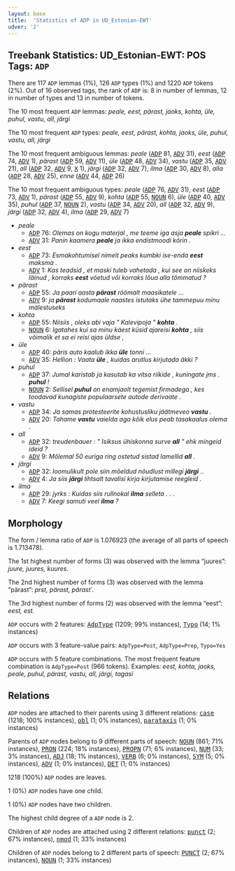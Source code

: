 ```yaml
---
layout: base
title:  'Statistics of ADP in UD_Estonian-EWT'
udver: '2'
---
```


## Treebank Statistics: UD_Estonian-EWT: POS Tags: `ADP`

There are 117 `ADP` lemmas (1%), 126 `ADP` types (1%) and 1220 `ADP` tokens (2%).
Out of 16 observed tags, the rank of `ADP` is: 8 in number of lemmas, 12 in number of types and 13 in number of tokens.

The 10 most frequent `ADP` lemmas: <em>peale, eest, pärast, jaoks, kohta, üle, puhul, vastu, all, järgi</em>

The 10 most frequent `ADP` types:  <em>peale, eest, pärast, kohta, jaoks, üle, puhul, vastu, all, järgi</em>

The 10 most frequent ambiguous lemmas: <em>peale</em> (<tt><a href="et_ewt-pos-ADP.html">ADP</a></tt> 81, <tt><a href="et_ewt-pos-ADV.html">ADV</a></tt> 31), <em>eest</em> (<tt><a href="et_ewt-pos-ADP.html">ADP</a></tt> 74, <tt><a href="et_ewt-pos-ADV.html">ADV</a></tt> 1), <em>pärast</em> (<tt><a href="et_ewt-pos-ADP.html">ADP</a></tt> 59, <tt><a href="et_ewt-pos-ADV.html">ADV</a></tt> 11), <em>üle</em> (<tt><a href="et_ewt-pos-ADP.html">ADP</a></tt> 48, <tt><a href="et_ewt-pos-ADV.html">ADV</a></tt> 34), <em>vastu</em> (<tt><a href="et_ewt-pos-ADP.html">ADP</a></tt> 35, <tt><a href="et_ewt-pos-ADV.html">ADV</a></tt> 21), <em>all</em> (<tt><a href="et_ewt-pos-ADP.html">ADP</a></tt> 32, <tt><a href="et_ewt-pos-ADV.html">ADV</a></tt> 9, <tt><a href="et_ewt-pos-X.html">X</a></tt> 1), <em>järgi</em> (<tt><a href="et_ewt-pos-ADP.html">ADP</a></tt> 32, <tt><a href="et_ewt-pos-ADV.html">ADV</a></tt> 7), <em>ilma</em> (<tt><a href="et_ewt-pos-ADP.html">ADP</a></tt> 30, <tt><a href="et_ewt-pos-ADV.html">ADV</a></tt> 8), <em>alla</em> (<tt><a href="et_ewt-pos-ADP.html">ADP</a></tt> 28, <tt><a href="et_ewt-pos-ADV.html">ADV</a></tt> 25), <em>enne</em> (<tt><a href="et_ewt-pos-ADV.html">ADV</a></tt> 44, <tt><a href="et_ewt-pos-ADP.html">ADP</a></tt> 26)

The 10 most frequent ambiguous types:  <em>peale</em> (<tt><a href="et_ewt-pos-ADP.html">ADP</a></tt> 76, <tt><a href="et_ewt-pos-ADV.html">ADV</a></tt> 31), <em>eest</em> (<tt><a href="et_ewt-pos-ADP.html">ADP</a></tt> 73, <tt><a href="et_ewt-pos-ADV.html">ADV</a></tt> 1), <em>pärast</em> (<tt><a href="et_ewt-pos-ADP.html">ADP</a></tt> 55, <tt><a href="et_ewt-pos-ADV.html">ADV</a></tt> 9), <em>kohta</em> (<tt><a href="et_ewt-pos-ADP.html">ADP</a></tt> 55, <tt><a href="et_ewt-pos-NOUN.html">NOUN</a></tt> 6), <em>üle</em> (<tt><a href="et_ewt-pos-ADP.html">ADP</a></tt> 40, <tt><a href="et_ewt-pos-ADV.html">ADV</a></tt> 35), <em>puhul</em> (<tt><a href="et_ewt-pos-ADP.html">ADP</a></tt> 37, <tt><a href="et_ewt-pos-NOUN.html">NOUN</a></tt> 2), <em>vastu</em> (<tt><a href="et_ewt-pos-ADP.html">ADP</a></tt> 34, <tt><a href="et_ewt-pos-ADV.html">ADV</a></tt> 20), <em>all</em> (<tt><a href="et_ewt-pos-ADP.html">ADP</a></tt> 32, <tt><a href="et_ewt-pos-ADV.html">ADV</a></tt> 9), <em>järgi</em> (<tt><a href="et_ewt-pos-ADP.html">ADP</a></tt> 32, <tt><a href="et_ewt-pos-ADV.html">ADV</a></tt> 4), <em>ilma</em> (<tt><a href="et_ewt-pos-ADP.html">ADP</a></tt> 29, <tt><a href="et_ewt-pos-ADV.html">ADV</a></tt> 7)


* <em>peale</em>
  * <tt><a href="et_ewt-pos-ADP.html">ADP</a></tt> 76: <em>Olemas on kogu materjal , me teeme iga asja <b>peale</b> spikri ...</em>
  * <tt><a href="et_ewt-pos-ADV.html">ADV</a></tt> 31: <em>Panin kaamera <b>peale</b> ja ikka endistmoodi kõrin .</em>
* <em>eest</em>
  * <tt><a href="et_ewt-pos-ADP.html">ADP</a></tt> 73: <em>Esmakohtumisel nimelt peaks kumbki ise-enda <b>eest</b> maksma .</em>
  * <tt><a href="et_ewt-pos-ADV.html">ADV</a></tt> 1: <em>Kas teadsid , et maski tuleb vahetada , kui see on niiskeks läinud , korraks <b>eest</b> võetud või korraks lõua alla tõmmatud ?</em>
* <em>pärast</em>
  * <tt><a href="et_ewt-pos-ADP.html">ADP</a></tt> 55: <em>Ja paari aasta <b>pärast</b> rôômalt maasikatele ...</em>
  * <tt><a href="et_ewt-pos-ADV.html">ADV</a></tt> 9: <em>ja <b>pärast</b> kodumaale naastes istutaks ühe tammepuu minu mälestuseks</em>
* <em>kohta</em>
  * <tt><a href="et_ewt-pos-ADP.html">ADP</a></tt> 55: <em>Niisiis , oleks abi vaja " Kalevipoja " <b>kohta</b> .</em>
  * <tt><a href="et_ewt-pos-NOUN.html">NOUN</a></tt> 6: <em>Igatahes kui sa minu käest küsid ajareisi <b>kohta</b> , siis võimalik et sa ei reisi ajas üldse ,</em>
* <em>üle</em>
  * <tt><a href="et_ewt-pos-ADP.html">ADP</a></tt> 40: <em>päris auto kaalub ikka <b>üle</b> tonni ...</em>
  * <tt><a href="et_ewt-pos-ADV.html">ADV</a></tt> 35: <em>Hellion : Vaata <b>üle</b> , kuidas arutlus kirjutada äkki ?</em>
* <em>puhul</em>
  * <tt><a href="et_ewt-pos-ADP.html">ADP</a></tt> 37: <em>Jumal karistab ja kasutab ka vitsa riikide , kuningate jms . <b>puhul</b> !</em>
  * <tt><a href="et_ewt-pos-NOUN.html">NOUN</a></tt> 2: <em>Sellisel <b>puhul</b> on enamjaolt tegemist firmadega , kes toodavad kunagiste populaarsete autode derivaate .</em>
* <em>vastu</em>
  * <tt><a href="et_ewt-pos-ADP.html">ADP</a></tt> 34: <em>Ja samas protesteerite kohustusliku jäätmeveo <b>vastu</b> .</em>
  * <tt><a href="et_ewt-pos-ADV.html">ADV</a></tt> 20: <em>Tahame <b>vastu</b> vaielda aga kõik elus peab tasakaalus olema .</em>
* <em>all</em>
  * <tt><a href="et_ewt-pos-ADP.html">ADP</a></tt> 32: <em>treudenbauer : " Isiksus ühiskonna surve <b>all</b> " ehk mingeid ideid ?</em>
  * <tt><a href="et_ewt-pos-ADV.html">ADV</a></tt> 9: <em>Mõlemal 50 euriga ring ostetud sistad lamellid <b>all</b> .</em>
* <em>järgi</em>
  * <tt><a href="et_ewt-pos-ADP.html">ADP</a></tt> 32: <em>loomulikult pole siin mõeldud nõudlust millegi <b>järgi</b> ..</em>
  * <tt><a href="et_ewt-pos-ADV.html">ADV</a></tt> 4: <em>Ja siis <b>järgi</b> lihtsalt tavalisi kirja kirjutamise reegleid .</em>
* <em>ilma</em>
  * <tt><a href="et_ewt-pos-ADP.html">ADP</a></tt> 29: <em>jyrks : Kuidas siis rullnokal <b>ilma</b> selleta . . .</em>
  * <tt><a href="et_ewt-pos-ADV.html">ADV</a></tt> 7: <em>Keegi samuti veel <b>ilma</b> ?</em>

## Morphology

The form / lemma ratio of `ADP` is 1.076923 (the average of all parts of speech is 1.713478).

The 1st highest number of forms (3) was observed with the lemma “juures”: <em>juure, juures, kuures</em>.

The 2nd highest number of forms (3) was observed with the lemma “pärast”: <em>prst, pärast, pärast´</em>.

The 3rd highest number of forms (2) was observed with the lemma “eest”: <em>eest, est</em>.

`ADP` occurs with 2 features: <tt><a href="et_ewt-feat-AdpType.html">AdpType</a></tt> (1209; 99% instances), <tt><a href="et_ewt-feat-Typo.html">Typo</a></tt> (14; 1% instances)

`ADP` occurs with 3 feature-value pairs: `AdpType=Post`, `AdpType=Prep`, `Typo=Yes`

`ADP` occurs with 5 feature combinations.
The most frequent feature combination is `AdpType=Post` (966 tokens).
Examples: <em>eest, kohta, jaoks, peale, puhul, pärast, vastu, all, järgi, tagasi</em>


## Relations

`ADP` nodes are attached to their parents using 3 different relations: <tt><a href="et_ewt-dep-case.html">case</a></tt> (1218; 100% instances), <tt><a href="et_ewt-dep-obl.html">obl</a></tt> (1; 0% instances), <tt><a href="et_ewt-dep-parataxis.html">parataxis</a></tt> (1; 0% instances)

Parents of `ADP` nodes belong to 9 different parts of speech: <tt><a href="et_ewt-pos-NOUN.html">NOUN</a></tt> (861; 71% instances), <tt><a href="et_ewt-pos-PRON.html">PRON</a></tt> (224; 18% instances), <tt><a href="et_ewt-pos-PROPN.html">PROPN</a></tt> (71; 6% instances), <tt><a href="et_ewt-pos-NUM.html">NUM</a></tt> (33; 3% instances), <tt><a href="et_ewt-pos-ADJ.html">ADJ</a></tt> (18; 1% instances), <tt><a href="et_ewt-pos-VERB.html">VERB</a></tt> (6; 0% instances), <tt><a href="et_ewt-pos-SYM.html">SYM</a></tt> (5; 0% instances), <tt><a href="et_ewt-pos-ADV.html">ADV</a></tt> (1; 0% instances), <tt><a href="et_ewt-pos-DET.html">DET</a></tt> (1; 0% instances)

1218 (100%) `ADP` nodes are leaves.

1 (0%) `ADP` nodes have one child.

1 (0%) `ADP` nodes have two children.

The highest child degree of a `ADP` node is 2.

Children of `ADP` nodes are attached using 2 different relations: <tt><a href="et_ewt-dep-punct.html">punct</a></tt> (2; 67% instances), <tt><a href="et_ewt-dep-nmod.html">nmod</a></tt> (1; 33% instances)

Children of `ADP` nodes belong to 2 different parts of speech: <tt><a href="et_ewt-pos-PUNCT.html">PUNCT</a></tt> (2; 67% instances), <tt><a href="et_ewt-pos-NOUN.html">NOUN</a></tt> (1; 33% instances)

